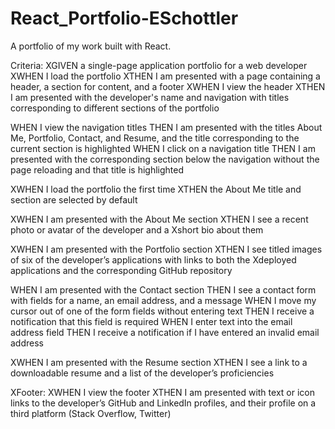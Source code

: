 # React_Portfolio-ESchottler
A portfolio of my work built with React.


Criteria:
XGIVEN a single-page application portfolio for a web developer
XWHEN I load the portfolio
XTHEN I am presented with a page containing a header, a section for content, and a footer
XWHEN I view the header
XTHEN I am presented with the developer's name and navigation with titles corresponding to different sections of the portfolio

WHEN I view the navigation titles
THEN I am presented with the titles About Me, Portfolio, Contact, and Resume, and the title corresponding to the current section is highlighted
WHEN I click on a navigation title
THEN I am presented with the corresponding section below the navigation without the page reloading and that title is highlighted

XWHEN I load the portfolio the first time
XTHEN the About Me title and section are selected by default

XWHEN I am presented with the About Me section
XTHEN I see a recent photo or avatar of the developer and a Xshort bio about them

XWHEN I am presented with the Portfolio section
XTHEN I see titled images of six of the developer’s applications with links to both the Xdeployed applications and the corresponding GitHub repository

WHEN I am presented with the Contact section
THEN I see a contact form with fields for a name, an email address, and a message
WHEN I move my cursor out of one of the form fields without entering text
THEN I receive a notification that this field is required
WHEN I enter text into the email address field
THEN I receive a notification if I have entered an invalid email address

XWHEN I am presented with the Resume section
XTHEN I see a link to a downloadable resume and a list of the developer’s proficiencies


XFooter:
XWHEN I view the footer
XTHEN I am presented with text or icon links to the developer’s GitHub and LinkedIn profiles, and their profile on a third platform (Stack Overflow, Twitter) 